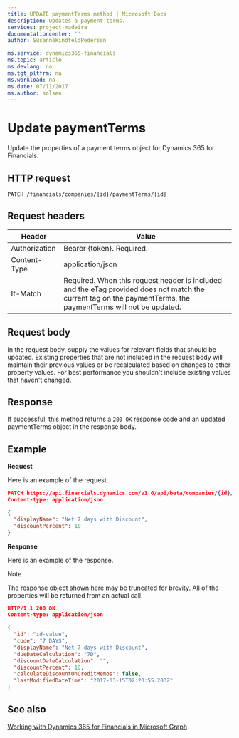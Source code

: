```yaml
---
title: UPDATE paymentTerms method | Microsoft Docs
description: Updates a payment terms.
services: project-madeira
documentationcenter: ''
author: SusanneWindfeldPedersen

ms.service: dynamics365-financials
ms.topic: article
ms.devlang: na
ms.tgt_pltfrm: na
ms.workload: na
ms.date: 07/11/2017
ms.author: solsen
---
```


# Update paymentTerms
Update the properties of a payment terms object for Dynamics 365 for Financials.

## HTTP request
```
PATCH /financials/companies/{id}/paymentTerms/{id}
```

## Request headers
|Header|Value|
|------|-----|
|Authorization |Bearer {token}. Required.|
|Content-Type  |application/json|
|If-Match      |Required. When this request header is included and the eTag provided does not match the current tag on the paymentTerms, the paymentTerms will not be updated. |

## Request body
In the request body, supply the values for relevant fields that should be updated. Existing properties that are not included in the request body will maintain their previous values or be recalculated based on changes to other property values. For best performance you shouldn't include existing values that haven't changed.

## Response
If successful, this method returns a ```200 OK``` response code and an updated paymentTerms object in the response body.

## Example

**Request**

Here is an example of the request.
```json
PATCH https://api.financials.dynamics.com/v1.0/api/beta/companies/{id}/paymentTerms{id}
Content-type: application/json

{
  "displayName": "Net 7 days with Discount",
  "discountPercent": 10
}
```

**Response**

Here is an example of the response. 

> [!NOTE]  
>   The response object shown here may be truncated for brevity. All of the properties will be returned from an actual call.

```json
HTTP/1.1 200 OK
Content-type: application/json

{
  "id": "id-value",
  "code": "7 DAYS",
  "displayName": "Net 7 days with Discount",
  "dueDateCalculation": "7D",
  "discountDateCalculation": "",
  "discountPercent": 10,
  "calculateDiscountOnCreditMemos": false,
  "lastModifiedDateTime": "2017-03-15T02:20:55.203Z"
}
```


## See also
[Working with Dynamics 365 for Financials in Microsoft Graph](../resources/dynamics_overview.md) 